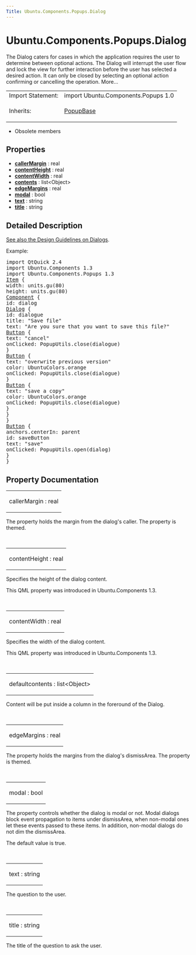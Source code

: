 ```yaml
---
Title: Ubuntu.Components.Popups.Dialog
---
```


# Ubuntu.Components.Popups.Dialog

<span class="subtitle"></span>
<!-- $$$Dialog-brief -->
<p>The Dialog caters for cases in which the application requires the user to determine between optional actions. The Dialog will interrupt the user flow and lock the view for further interaction before the user has selected a desired action. It can only be closed by selecting an optional action confirming or cancelling the operation. More...</p>
<!-- @@@Dialog -->
<table class="alignedsummary">
<tr><td class="memItemLeft rightAlign topAlign"> Import Statement:</td><td class="memItemRight bottomAlign"> import Ubuntu.Components.Popups 1.0</td></tr><tr><td class="memItemLeft rightAlign topAlign"> Inherits:</td><td class="memItemRight bottomAlign"> <p><a href="Ubuntu.Components.Popups.PopupBase.md">PopupBase</a></p>
</td></tr></table><ul>
<li>Obsolete members</li>
</ul>
<h2 id="properties">Properties</h2>
<ul>
<li class="fn"><b><b><a href="#callerMargin-prop">callerMargin</a></b></b> : real</li>
<li class="fn"><b><b><a href="#contentHeight-prop">contentHeight</a></b></b> : real</li>
<li class="fn"><b><b><a href="#contentWidth-prop">contentWidth</a></b></b> : real</li>
<li class="fn"><b><b><a href="#contents-prop">contents</a></b></b> : list&lt;Object&gt;</li>
<li class="fn"><b><b><a href="#edgeMargins-prop">edgeMargins</a></b></b> : real</li>
<li class="fn"><b><b><a href="#modal-prop">modal</a></b></b> : bool</li>
<li class="fn"><b><b><a href="#text-prop">text</a></b></b> : string</li>
<li class="fn"><b><b><a href="#title-prop">title</a></b></b> : string</li>
</ul>
<!-- $$$Dialog-description -->
<h2 id="details">Detailed Description</h2>
</p>
<p><a href="http://design.ubuntu.com/apps/building-blocks/dialog">See also the Design Guidelines on Dialogs</a>.</p>
<p>Example:</p>
<pre class="qml">import QtQuick 2.4
import Ubuntu.Components 1.3
import Ubuntu.Components.Popups 1.3
<span class="type"><a href="../sdk-14.10/QtQuick.Item.md">Item</a></span> {
<span class="name">width</span>: <span class="name">units</span>.<span class="name">gu</span>(<span class="number">80</span>)
<span class="name">height</span>: <span class="name">units</span>.<span class="name">gu</span>(<span class="number">80</span>)
<span class="type"><a href="../sdk-14.10/QtQml.Component.md">Component</a></span> {
<span class="name">id</span>: <span class="name">dialog</span>
<span class="type"><a href="index.html">Dialog</a></span> {
<span class="name">id</span>: <span class="name">dialogue</span>
<span class="name">title</span>: <span class="string">&quot;Save file&quot;</span>
<span class="name">text</span>: <span class="string">&quot;Are you sure that you want to save this file?&quot;</span>
<span class="type"><a href="Ubuntu.Components.Button.md">Button</a></span> {
<span class="name">text</span>: <span class="string">&quot;cancel&quot;</span>
<span class="name">onClicked</span>: <span class="name">PopupUtils</span>.<span class="name">close</span>(<span class="name">dialogue</span>)
}
<span class="type"><a href="Ubuntu.Components.Button.md">Button</a></span> {
<span class="name">text</span>: <span class="string">&quot;overwrite previous version&quot;</span>
<span class="name">color</span>: <span class="name">UbuntuColors</span>.<span class="name">orange</span>
<span class="name">onClicked</span>: <span class="name">PopupUtils</span>.<span class="name">close</span>(<span class="name">dialogue</span>)
}
<span class="type"><a href="Ubuntu.Components.Button.md">Button</a></span> {
<span class="name">text</span>: <span class="string">&quot;save a copy&quot;</span>
<span class="name">color</span>: <span class="name">UbuntuColors</span>.<span class="name">orange</span>
<span class="name">onClicked</span>: <span class="name">PopupUtils</span>.<span class="name">close</span>(<span class="name">dialogue</span>)
}
}
}
<span class="type"><a href="Ubuntu.Components.Button.md">Button</a></span> {
<span class="name">anchors</span>.centerIn: <span class="name">parent</span>
<span class="name">id</span>: <span class="name">saveButton</span>
<span class="name">text</span>: <span class="string">&quot;save&quot;</span>
<span class="name">onClicked</span>: <span class="name">PopupUtils</span>.<span class="name">open</span>(<span class="name">dialog</span>)
}
}</pre>
<!-- @@@Dialog -->
<h2>Property Documentation</h2>
<!-- $$$callerMargin -->
<table class="qmlname"><tr valign="top" id="callerMargin-prop"><td class="tblQmlPropNode"><p><span class="name">callerMargin</span> : <span class="type">real</span></p></td></tr></table><p>The property holds the margin from the dialog's caller. The property is themed.</p>
<!-- @@@callerMargin -->
<br/>
<!-- $$$contentHeight -->
<table class="qmlname"><tr valign="top" id="contentHeight-prop"><td class="tblQmlPropNode"><p><span class="name">contentHeight</span> : <span class="type">real</span></p></td></tr></table><p>Specifies the height of the dialog content.</p>
<p>This QML property was introduced in  Ubuntu.Components 1.3.</p>
<!-- @@@contentHeight -->
<br/>
<!-- $$$contentWidth -->
<table class="qmlname"><tr valign="top" id="contentWidth-prop"><td class="tblQmlPropNode"><p><span class="name">contentWidth</span> : <span class="type">real</span></p></td></tr></table><p>Specifies the width of the dialog content.</p>
<p>This QML property was introduced in  Ubuntu.Components 1.3.</p>
<!-- @@@contentWidth -->
<br/>
<!-- $$$contents -->
<table class="qmlname"><tr valign="top" id="contents-prop"><td class="tblQmlPropNode"><p><span class="qmldefault">default</span><span class="name">contents</span> : <span class="type">list</span>&lt;<span class="type">Object</span>&gt;</p></td></tr></table><p>Content will be put inside a column in the foreround of the Dialog.</p>
<!-- @@@contents -->
<br/>
<!-- $$$edgeMargins -->
<table class="qmlname"><tr valign="top" id="edgeMargins-prop"><td class="tblQmlPropNode"><p><span class="name">edgeMargins</span> : <span class="type">real</span></p></td></tr></table><p>The property holds the margins from the dialog's dismissArea. The property is themed.</p>
<!-- @@@edgeMargins -->
<br/>
<!-- $$$modal -->
<table class="qmlname"><tr valign="top" id="modal-prop"><td class="tblQmlPropNode"><p><span class="name">modal</span> : <span class="type">bool</span></p></td></tr></table><p>The property controls whether the dialog is modal or not. Modal dialogs block event propagation to items under dismissArea, when non-modal ones let these events passed to these items. In addition, non-modal dialogs do not dim the dismissArea.</p>
<p>The default value is true.</p>
<!-- @@@modal -->
<br/>
<!-- $$$text -->
<table class="qmlname"><tr valign="top" id="text-prop"><td class="tblQmlPropNode"><p><span class="name">text</span> : <span class="type">string</span></p></td></tr></table><p>The question to the user.</p>
<!-- @@@text -->
<br/>
<!-- $$$title -->
<table class="qmlname"><tr valign="top" id="title-prop"><td class="tblQmlPropNode"><p><span class="name">title</span> : <span class="type">string</span></p></td></tr></table><p>The title of the question to ask the user.</p>
<!-- @@@title -->
<br/>
